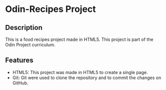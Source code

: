 # Odin-Recipes Project

## Description
This is a food recipes project made in HTML5. This project is part of the Odin Project curriculum.

## Features
- HTML5: This project was made in HTML5 to create a single page. 
- Git: Git were used to clone the repository and to commit the changes on GitHub.
